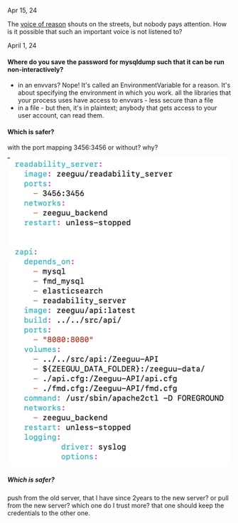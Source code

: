 
Apr 15, 24

The [voice of reason](https://www.youtube.com/watch?v=NUb61YMu1_o&ab_channel=DLDConference) shouts on the streets, but nobody pays attention. How is it possible that such an important voice is not listened to?



April 1, 24
#### Where do you save the password for mysqldump such that it can be run non-interactively? 

- in an envvars? Nope! It's called an EnvironmentVariable for a reason. It's about specifying the environment in which you work. all the libraries that your process uses have access to envvars - less secure than a file
- in a file - but then, it's in plaintext; anybody that gets access to your user account, can read them.


#### Which is safer? 
with the port mapping 3456:3456 or without? why? 

![](docs/assets/Pasted%20image%2020240401105007.png)

##### Which is safer? 

push from the old server, that I have since 2years to the new server?
or pull from the new server?
which one do I trust more? 
that one should keep the credentials to the other one. 


